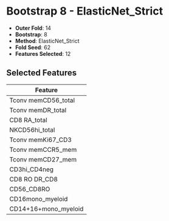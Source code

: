 # Bootstrap 8 - ElasticNet_Strict

- **Outer Fold**: 14
- **Bootstrap**: 8
- **Method**: ElasticNet_Strict
- **Fold Seed**: 62
- **Features Selected**: 12

## Selected Features

| Feature |
|---------|
| Tconv memCD56_total |
| Tconv memDR_total |
| CD8 RA_total |
| NKCD56hi_total |
| Tconv memKi67_CD3 |
| Tconv memCCR5_mem |
| Tconv memCD27_mem |
| CD3hi_CD4neg |
| CD8 RO DR_CD8 |
| CD56_CD8RO |
| CD16mono_myeloid |
| CD14+16+mono_myeloid |

